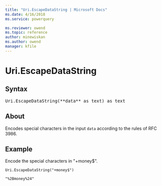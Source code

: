 ```yaml
---
title: "Uri.EscapeDataString | Microsoft Docs"
ms.date: 4/16/2018
ms.service: powerquery

ms.reviewer: owend
ms.topic: reference
author: minewiskan
ms.author: owend
manager: kfile
---
```

# Uri.EscapeDataString

## Syntax

<pre>
Uri.EscapeDataString(**data** as text) as text
</pre>

## About
Encodes special characters in the input `data` according to the rules of RFC 3986.

## Example 
Encode the special characters in "+money$".

```powerquery-m
Uri.EscapeDataString("+money$")
```

`"%2Bmoney%24"`

